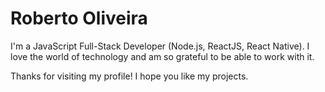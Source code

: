 # Roberto Oliveira

I'm a JavaScript Full-Stack Developer (Node.js, ReactJS, React Native).
I love the world of technology and am so grateful to be able to work with it.

Thanks for visiting my profile! I hope you like my projects.

<!---
robertotics4/robertotics4 is a ✨ special ✨ repository because its `README.md` (this file) appears on your GitHub profile.
You can click the Preview link to take a look at your changes.
--->
